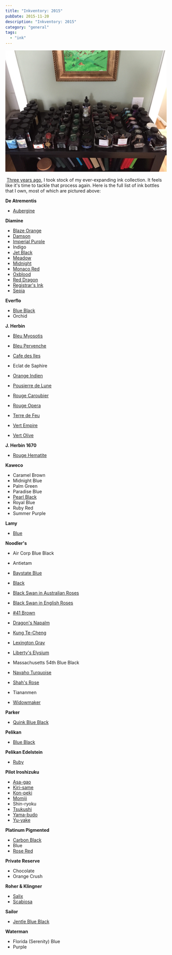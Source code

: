 ```yaml
---
title: "Inkventory: 2015"
pubDate: 2015-11-20
description: "Inkventory: 2015"
category: "general"
tags:
  - "ink"
---
```


![Inkventory](inkventory.jpg)

 [Three years ago](/blog/2012/1/27/inkventory-2012), I took stock of my ever-expanding ink collection. It feels like it's time to tackle that process again. Here is the full list of ink bottles that I own, most of which are pictured above:

**De Atrementis**

- [Aubergine](/blog/2012/4/27/ink-review-de-atramentis-aubergine)

**Diamine**

- [Blaze Orange](/blog/2015/6/27/ink-review-diamine-blaze-orange)
- [Damson](/blog/2012/1/15/ink-review-diamine-damson)
- [Imperial Purple](/blog/2010/10/18/ink-review-diamine-imperial-purple)
- Indigo
- [Jet Black](/blog/2010/11/2/ink-review-diamine-jet-black)
- [Meadow](/blog/2015/5/25/ink-review-diamine-meadow)
- [Midnight](/blog/2011/2/1/ink-review-diamine-midnight)
- [Monaco Red](/blog/2010/12/24/ink-review-diamine-monaco-red)
- [Oxblood](/blog/2010/9/14/ink-review-diamine-oxblood)
- [Red Dragon](/blog/2010/9/7/ink-review-diamine-red-dragon)
- [Registrar's Ink](/blog/2010/9/3/ink-review-diamine-registrars-ink)
- [Sepia](/blog/2010/12/7/ink-review-diamine-sepia)

**Everflo**

- [Blue Black](/blog/2011/1/11/ink-review-everflo-blue-black)
- Orchid

**J. Herbin**

- [Bleu Myosotis](/blog/2010/11/15/ink-review-j-herbin-bleu-myosotis)
- [Bleu Pervenche](/blog/2013/1/1/ink-review-j-herbin-bleu-pervenche)
- [Cafe des Iles](/blog/2010/3/22/ink-review-j-herbin-cafe-des-isles)
- Eclat de Saphire
- [Orange Indien](/blog/2010/5/29/ink-review-j-herbin-orange-indien)
- [Pousierre de Lune](/blog/2010/3/3/ink-review-j-herbin-poussiere-de-lune)

- [Rouge Caroubier](/blog/2010/8/18/ink-review-j-herbin-rouge-caroubier)
- [Rouge Opera](/blog/2013/6/16/ink-review-j-herbin-rouge-opera)
- [Terre de Feu](/blog/2011/1/3/ink-review-j-herbin-terre-de-feu)
- [Vert Empire](/blog/2010/3/13/ink-review-j-herbin-vert-empire)
- [Vert Olive](/blog/2010/6/8/ink-review-j-herbin-vert-olive)

**J. Herbin 1670**

- [Rouge Hematite](/blog/2010/5/16/ink-review-j-herbin-1670)

**Kaweco**

- Caramel Brown
- Midnight Blue
- Palm Green
- Paradise Blue
- [Pearl Black](/blog/2015/10/28/ine-review-kaweco-pearl-black)
- Royal Blue
- Ruby Red
- Summer Purple

**Lamy**

- [Blue](/blog/2010/3/6/ink-review-lamy-blue)

**Noodler's**

- Air Corp Blue Black
- Antietam
- [Baystate Blue](/blog/2011/2/22/ink-review-noodlers-baystate-blue)
- [Black](/blog/2012/3/24/ink-review-noodlers-black-revisited)
- [Black Swan in Australian Roses](/blog/2010/11/30/ink-review-noodlers-black-swan-in-australian-roses)
- [Black Swan in English Roses](/blog/2011/3/29/ink-review-noodlers-black-swan-in-english-roses)
- [#41 Brown](/blog/2012/5/20/ink-review-noodlers-41-brown)

- [Dragon's Napalm](/blog/2011/4/5/ink-review-noodlers-dragons-napalm)
- [Kung Te-Cheng](/blog/2010/7/25/ink-review-noodlers-kung-te-cheng)
- [Lexington Gray](/blog/2015/9/23/ink-review-noodlers-lexington-gray)

- [Liberty's Elysium](/blog/2012/7/8/ink-review-noodlers-libertys-elysium)
- Massachusetts 54th Blue Black
- [Navaho Turquoise](/blog/2010/3/28/ink-review-noodlers-navaho-turquoise)
- [Shah's Rose](/blog/2010/5/10/ink-review-noodlers-shahs-rose)
- Tiananmen

- [Widowmaker](/blog/2010/8/3/ink-review-noodlers-widowmaker)

**Parker**

- [Quink Blue Black](/blog/2011/3/22/ink-review-parker-quink-blue-black)

**Pelikan**

- [Blue Black](/blog/2010/9/21/ink-review-pelikan-blue-black)

**Pelikan Edelstein**

- [Ruby](/blog/2010/10/9/ink-review-pelikan-edelstein-ruby)

**Pilot Iroshizuku**

- [Asa-gao](/blog/2014/8/3/ink-review-iroshizuku-asagao)
- [Kiri-same](/blog/2010/3/1/ink-review-iroshizuku-kiri-same)
- [Kon-peki](/blog/2010/3/18/ink-review-iroshizuku-kon-peki)
- [Momiji](/blog/2010/4/28/ink-review-iroshizuku-momiji)
- Shin-ryoku
- [Tsukushi](/blog/2014/10/1/ink-review-iroshizuku-tsukushi)
- [Yama-budo](/blog/2010/4/10/ink-review-iroshizuku-yama-budo)
- [Yu-yake](/blog/2010/2/28/ink-review-iroshizuku-yu-yake)

**Platinum Pigmented**

- [Carbon Black](/blog/2011/3/8/ink-review-platinum-carbon-black)
- Blue
- [Rose Red](/blog/2011/2/8/ink-review-platinum-pigment-rose-red)

**Private Reserve**

- Chocolate
- Orange Crush

**Roher & Klingner**

- [Salix](/blog/2012/4/9/ink-review-rohrer-and-klingner-salix)
- [Scabiosa](/blog/2012/2/16/ink-review-rohrer-and-klingner-scabiosa)

**Sailor**

- [Jentle Blue Black](/blog/2011/5/3/ink-review-sailor-jentle-blue-black)

**Waterman**

- Florida (Serenity) Blue
- Purple
